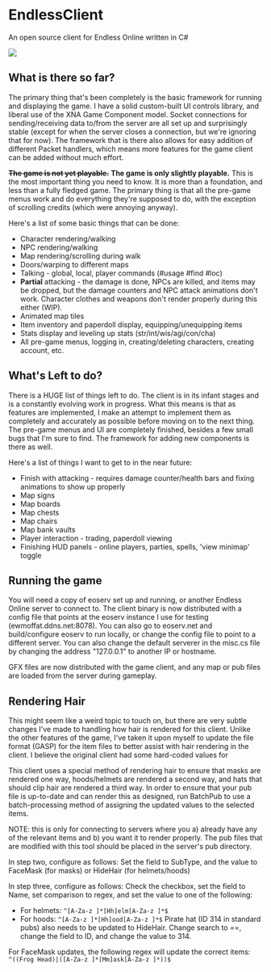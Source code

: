 EndlessClient
=============

An open source client for Endless Online written in C#

![](http://i.imgur.com/XO4vJPm.png)

What is there so far?
---------------------

The primary thing that's been completely is the basic framework for running and displaying the game. I have a solid custom-built UI controls library, and liberal use of the XNA Game Component model. Socket connections for sending/receiving data to/from the server are all set up and surprisingly stable (except for when the server closes a connection, but we're ignoring that for now). The framework that is there also allows for easy addition of different Packet handlers, which means more features for the game client can be added without much effort.

~~**The game is not yet playable.**~~ **The game is only slightly playable.** This is the most important thing you need to know. It is more than a foundation, and less than a fully fledged game. The primary thing is that all the pre-game menus work and do everything they're supposed to do, with the exception of scrolling credits (which were annoying anyway). 

Here's a list of some basic things that can be done:
 - Character rendering/walking
 - NPC rendering/walking
 - Map rendering/scrolling during walk
 - Doors/warping to different maps
 - Talking - global, local, player commands (#usage #find #loc)
 - **Partial** attacking - the damage is done, NPCs are killed, and items may be dropped, but the damage counters and NPC attack animations don't work. Character clothes and weapons don't render properly during this either (WIP).
 - Animated map tiles
 - Item inventory and paperdoll display, equipping/unequipping items
 - Stats display and leveling up stats (str/int/wis/agi/con/cha)
 - All pre-game menus, logging in, creating/deleting characters, creating account, etc.

What's Left to do?
------------------

There is a HUGE list of things left to do. The client is in its infant stages and is a constantly evolving work in progress. What this means is that as features are implemented, I make an attempt to implement them as completely and accurately as possible before moving on to the next thing. The pre-game menus and UI are completely finished, besides a few small bugs that I'm sure to find. The framework for adding new components is there as well.

Here's a list of things I want to get to in the near future:
 - Finish with attacking - requires damage counter/health bars and fixing animations to show up properly
 - Map signs
 - Map boards
 - Map chests
 - Map chairs
 - Map bank vaults
 - Player interaction - trading, paperdoll viewing
 - Finishing HUD panels - online players, parties, spells, 'view minimap' toggle

Running the game
----------------

You will need a copy of eoserv set up and running, or another Endless Online server to connect to. The client binary is now distributed with a config file that points at the eoserv instance I use for testing (ewmoffat.ddns.net:8078). You can also go to eoserv.net and build/configure eoserv to run locally, or change the config file to point to a different server. You can also change the default serverer in the misc.cs file by changing the address "127.0.0.1" to another IP or hostname.

GFX files are now distributed with the game client, and any map or pub files are loaded from the server during gameplay.

Rendering Hair
--------------

This might seem like a weird topic to touch on, but there are very subtle changes I've made to handling how hair is rendered for this client. Unlike the other features of the game, I've taken it upon myself to update the file format (GASP) for the item files to better assist with hair rendering in the client. I believe the original client had some hard-coded values for

This client uses a special method of rendering hair to ensure that masks are rendered one way, hoods/helmets are rendered a second way, and hats that should clip hair are rendered a third way. In order to ensure that your pub file is up-to-date and can render this as designed, run BatchPub to use a batch-processing method of assigning the updated values to the selected items.

NOTE: this is only for connecting to servers where you a) already have any of the relevant items and b) you want it to render properly. The pub files that are modified with this tool should be placed in the server's pub directory.

In step two, configure as follows: Set the field to SubType, and the value to FaceMask (for masks) or HideHair (for helmets/hoods)

In step three, configure as follows: Check the checkbox, set the field to Name, set comparison to regex, and set the value to one of the following:
 - For helmets: `^[A-Za-z ]*[Hh]elm[A-Za-z ]*$`
 - For hoods: `^[A-Za-z ]*[Hh]ood[A-Za-z ]*$`
Pirate hat (ID 314 in standard pubs) also needs to be updated to HideHair. Change search to ==, change the field to ID, and change the value to 314.

For FaceMask updates, the following regex will update the correct items: `^((Frog Head)|([A-Za-z ]*[Mm]ask[A-Za-z ]*))$`
